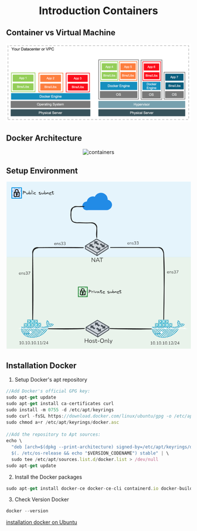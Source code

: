 <!-- Heading -->
<h1 align="center">Introduction Containers</h1>

## Container vs Virtual Machine
<p align="center">
  <img src="images/images-1.png" witdh="50%" height="50%" alt="containers"/>
</p>

## Docker Architecture
<p align="center">
  <img src="images/images-2.png" witdh="50%" height="50%" alt="containers"/>
</p>

## Setup Environment
<p align="center">
  <img src="images/images-3.png" witdh="50%" height="50%" alt="containers"/>
</p>

## Installation Docker
1. Setup Docker's apt repository
```js
//Add Docker's official GPG key:
sudo apt-get update
sudo apt-get install ca-certificates curl
sudo install -m 0755 -d /etc/apt/keyrings
sudo curl -fsSL https://download.docker.com/linux/ubuntu/gpg -o /etc/apt/keyrings/docker.asc
sudo chmod a+r /etc/apt/keyrings/docker.asc

//Add the repository to Apt sources:
echo \
  "deb [arch=$(dpkg --print-architecture) signed-by=/etc/apt/keyrings/docker.asc] https://download.docker.com/linux/ubuntu \
  $(. /etc/os-release && echo "$VERSION_CODENAME") stable" | \
  sudo tee /etc/apt/sources.list.d/docker.list > /dev/null
sudo apt-get update
```

2. Install the Docker packages
```js
sudo apt-get install docker-ce docker-ce-cli containerd.io docker-buildx-plugin docker-compose-plugin
```

3. Check Version Docker
```js
docker --version
```
[installation docker on Ubuntu](https://docs.docker.com/engine/install/ubuntu)
